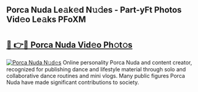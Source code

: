 ## Porca Nuda Le𝚊k𝚎d N𝚞𝚍es - Part-yFt Photos Vid𝚎o Le𝚊ks PFoXM

# <h2><a href="http://fbepvqw.evod.top/?m=Porca+Nuda">🔗 👉🔴 Porca Nuda Vid𝚎o Ph𝚘t𝚘s</a></h2>

[![Porca Nuda N𝚞d𝚎s](https://i.imgur.com/8V9OHl7.gif)](http://fbepvqw.evod.top/?m=Porca+Nuda)
Online personality Porca Nuda and content creator, recognized for publishing dance and lifestyle material through solo and collaborative dance routines and mini vlogs. Many public figures Porca Nuda have made significant contributions to society. 
